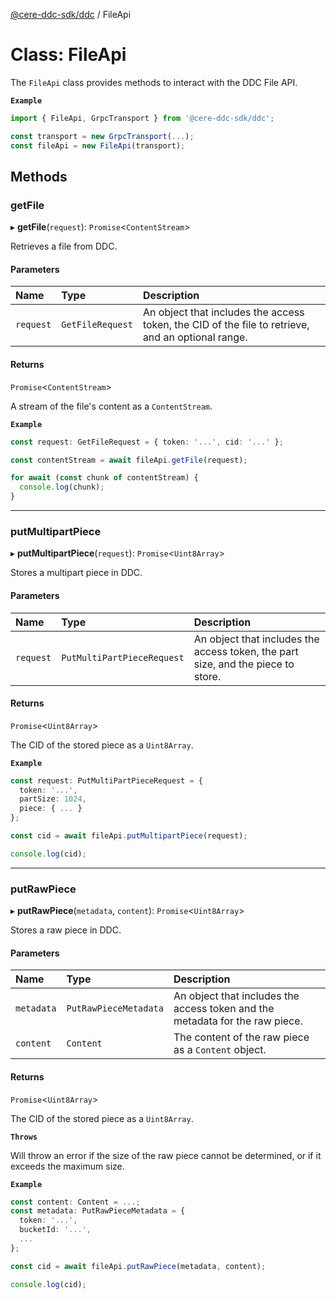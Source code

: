 [@cere-ddc-sdk/ddc](../README.md) / FileApi

# Class: FileApi

The `FileApi` class provides methods to interact with the DDC File API.

**`Example`**

```typescript
import { FileApi, GrpcTransport } from '@cere-ddc-sdk/ddc';

const transport = new GrpcTransport(...);
const fileApi = new FileApi(transport);
```

## Methods

### getFile

▸ **getFile**(`request`): `Promise`\<`ContentStream`\>

Retrieves a file from DDC.

#### Parameters

| Name | Type | Description |
| :------ | :------ | :------ |
| `request` | `GetFileRequest` | An object that includes the access token, the CID of the file to retrieve, and an optional range. |

#### Returns

`Promise`\<`ContentStream`\>

A stream of the file's content as a `ContentStream`.

**`Example`**

```typescript
const request: GetFileRequest = { token: '...', cid: '...' };

const contentStream = await fileApi.getFile(request);

for await (const chunk of contentStream) {
  console.log(chunk);
}
```

___

### putMultipartPiece

▸ **putMultipartPiece**(`request`): `Promise`\<`Uint8Array`\>

Stores a multipart piece in DDC.

#### Parameters

| Name | Type | Description |
| :------ | :------ | :------ |
| `request` | `PutMultiPartPieceRequest` | An object that includes the access token, the part size, and the piece to store. |

#### Returns

`Promise`\<`Uint8Array`\>

The CID of the stored piece as a `Uint8Array`.

**`Example`**

```typescript
const request: PutMultiPartPieceRequest = {
  token: '...',
  partSize: 1024,
  piece: { ... }
};

const cid = await fileApi.putMultipartPiece(request);

console.log(cid);
```

___

### putRawPiece

▸ **putRawPiece**(`metadata`, `content`): `Promise`\<`Uint8Array`\>

Stores a raw piece in DDC.

#### Parameters

| Name | Type | Description |
| :------ | :------ | :------ |
| `metadata` | `PutRawPieceMetadata` | An object that includes the access token and the metadata for the raw piece. |
| `content` | `Content` | The content of the raw piece as a `Content` object. |

#### Returns

`Promise`\<`Uint8Array`\>

The CID of the stored piece as a `Uint8Array`.

**`Throws`**

Will throw an error if the size of the raw piece cannot be determined, or if it exceeds the maximum size.

**`Example`**

```typescript
const content: Content = ...;
const metadata: PutRawPieceMetadata = {
  token: '...',
  bucketId: '...',
  ...
};

const cid = await fileApi.putRawPiece(metadata, content);

console.log(cid);
```
